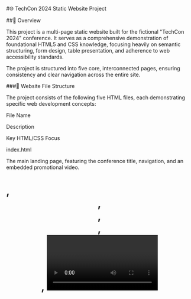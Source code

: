 #🌐 TechCon 2024 Static Website Project

##🌟 Overview

This project is a multi-page static website built for the fictional "TechCon 2024" conference. It serves as a comprehensive demonstration of foundational HTML5 and CSS knowledge, focusing heavily on semantic structuring, form design, table presentation, and adherence to web accessibility standards.

The project is structured into five core, interconnected pages, ensuring consistency and clear navigation across the entire site.

###📁 Website File Structure

The project consists of the following five HTML files, each demonstrating specific web development concepts:

File Name

Description

Key HTML/CSS Focus

index.html

The main landing page, featuring the conference title, navigation, and an embedded promotional video.

<h1>, <header>, <main>, <nav>, <footer>, <video>

about.html

Details on the conference history, mission, and notable past speakers.

Semantic Structuring (<article> for distinct topics), <img> with alt attributes.

schedule.html

Presents the detailed conference timetable and session lineup.

HTML Tables (<table>, <thead>, <tbody>, <tr>, <th>, <td>).

register.html

A user-friendly form for attendee sign-up and data collection.

Forms (<form>, <input>, type="email", type="checkbox").

contact.html

Contact information, social links, and an embedded map of the venue.

Multimedia Embedding (<iframe>), mailto: links.

##🎯 Learning Objectives Mastery

This project successfully helped me master the following core web development concepts, which I can now explain without external resources:

What is CSS: Understanding its role in styling HTML elements.

How to add style to an element: The different methods (inline, internal, external).

What is a class: Defining reusable styles for multiple elements.

What is a selector: How CSS targets specific HTML elements for styling.

How to compute CSS Specificity Value: Understanding the hierarchy and rules the browser uses to decide which style rule wins.

What are Box properties in CSS: Knowledge of the Box Model (Content, Padding, Border, Margin).

How does the browser load a webpage: The process from fetching the HTML to rendering the final page (DOM and CSSOM).

##🛠️ Requirements & Constraints

W3C Validation: All HTML code must pass validation checks to ensure compliance with W3C standards.

No External Libraries: The website is built using only pure HTML, CSS, and basic JavaScript. Frameworks, libraries, or external packages (e.g., Bootstrap, React, VueJS, Node.js) are strictly prohibited.

File Structure: A README.md file is mandatory at the root of the project folder.

Line Endings: All files end with a new line.

##🚀 Usage

To view the website:

Clone this repository to your local machine.

Open the project folder.

Double-click the index.html file to open the homepage in your web browser.

Use the navigation menu to explore the other four pages.